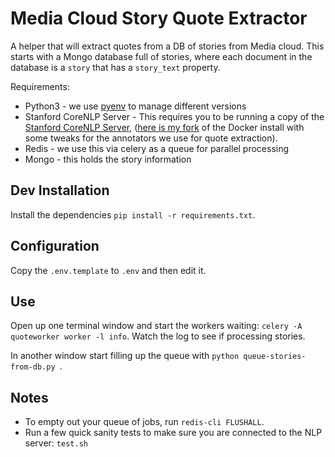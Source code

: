Media Cloud Story Quote Extractor
=================================

A helper that will extract quotes from a DB of stories from Media cloud. This starts with a Mongo 
database full of stories, where each document in the database is a `story` that has a `story_text`
property.

Requirements:
* Python3 - we use [pyenv](https://github.com/pyenv/pyenv) to manage different versions
* Stanford CoreNLP Server - This requires you to be running a copy of the [Stanford CoreNLP Server](https://stanfordnlp.github.io/CoreNLP/corenlp-server.html),
([here is my fork](https://github.com/rahulbot/stanford-corenlp-docker) of the Docker install with some tweaks for the 
annotators we use for quote extraction).
* Redis - we use this via celery as a queue for parallel processing
* Mongo - this holds the story information  

Dev Installation
----------------

Install the dependencies `pip install -r requirements.txt`. 

Configuration
-------------

Copy the `.env.template` to `.env` and then edit it.

Use
---

Open up one terminal window and start the workers waiting: `celery -A quoteworker worker -l info`. Watch the log to see
if processing stories.

In another window start filling up the queue with `python queue-stories-from-db.py `.

Notes
-----

* To empty out your queue of jobs, run `redis-cli FLUSHALL`.
* Run a few quick sanity tests to make sure you are connected to the NLP server: `test.sh`
